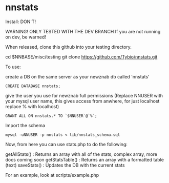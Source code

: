 nnstats
=======

Install:  DON'T!

WARNING!  ONLY TESTED WITH THE DEV BRANCH
If you are not running on dev, be warned!

When released, clone this github into your testing directory.

cd $NNBASE/misc/testing
git clone https://github.com/Tybio/nnstats.git

To use:

create a DB on the same server as your newznab db called 'nnstats'

	CREATE DATABASE nnstats;

give the user you use for newznab full permissions
  (Replace NNUSER with your mysql user name, this gives access from anwhere, for just localhost replace % with localhost)

	GRANT ALL ON nnstats.* TO `$NNUSER`@`%`;

Import the schema

	mysql -uNNUSER -p nnstats < lib/nnstats_schema.sql

Now, from here you can use stats.php to do the following:

getAllStats()   : Returns an array with all of the stats, complex array, more docs coming soon
getStatsTable() : Returns an array with a formatted table (text)
saveStats()	: Updates the DB with the current stats

For an example, look at scripts/example.php

